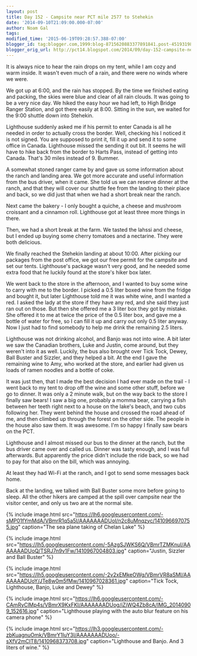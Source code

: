 ```yaml
---
layout: post
title: Day 152 - Campsite near PCT mile 2577 to Stehekin
date: '2014-09-10T21:09:00.000-07:00'
author: Noam Gal
tags:
modified_time: '2015-06-19T09:28:57.388-07:00'
blogger_id: tag:blogger.com,1999:blog-8715620883377891841.post-4519319821409372108
blogger_orig_url: http://pct14.blogspot.com/2014/09/day-152-campsite-near-pct-mile-2577-to.html
---
```


It is always nice to hear the rain drops on my tent, while I am cozy and warm inside. It wasn't even much of a rain, and there were no winds where we were.

We got up at 6:00, and the rain has stopped. By the time we finished eating and packing, the skies were blue and clear of all rain clouds. It was going to be a very nice day. We hiked the easy hour we had left, to High Bridge Ranger Station, and got there easily at 8:00. Sitting in the sun, we waited for the 9:00 shuttle down into Stehekin.

Lighthouse suddenly asked me if his permit to enter Canada is all he needed in order to actually cross the border. Well, checking his I noticed it is not signed. You are supposed to print it, fill it up and send it to some office in Canada. Lighthouse missed the sending it out bit. It seems he will have to hike back from the border to Harts Pass, instead of getting into Canada. That's 30 miles instead of 9. Bummer.

A somewhat stoned ranger came by and gave us some information about the ranch and landing area. We got more accurate and useful information from the bus driver, when it came. She told us we can reserve dinner at the ranch, and that they will cover our shuttle fee from the landing to their place and back, so we did just that when we had a short break near the ranch.

Next came the bakery - I only bought a quiche, a cheese and mushroom croissant and a cinnamon roll. Lighthouse got at least three more things in there.

Then, we had a short break at the farm. We tasted the lahssi and cheese, but I ended up buying some cherry tomatoes and a nectarine. They were both delicious.

We finally reached the Stehekin landing at about 10:00. After picking our packages from the post office, we got our free permit for the campsite and set our tents. Lighthouse's package wasn't very good, and he needed some extra food that he luckily found at the store's hiker box later.

We went back to the store in the afternoon, and I wanted to buy some wine to carry with me to the border. I picked a 0.5 liter boxed wine from the fridge and bought it, but later Lighthouse told me it was white wine, and I wanted a red. I asked the lady at the store if they have any red, and she said they just ran out on those. But then she offered me a 3 liter box they got by mistake. She offered it to me at twice the price of the 0.5 liter box, and gave me a bottle of water for free, so I can fill it up and carry out only 0.5 liter anyway. Now I just had to find somebody to help me drink the remaining 2.5 liters.

Lighthouse was not drinking alcohol, and Banjo was not into wine. A bit later we saw the Canadian brothers, Luke and Justin, come around, but they weren't into it as well. Luckily, the bus also brought over Tick Tock, Dewey, Ball Buster and Sizzler, and they helped a bit. At the end I gave the remaining wine to Amy, who worked at the store, and earlier had given us loads of ramen noodles and a bottle of coke.

It was just then, that I made the best decision I had ever made on the trail - I went back to my tent to drop off the wine and some other stuff, before we go to dinner. It was only a 2 minute walk, but on the way back to the store I finally saw bears! I saw a big one, probably a momma bear, carrying a fish between her teeth right next to a house on the lake's beach, and two cubs following her. They went behind the house and crossed the road ahead of me, and then climbed up through the forest on the other side. The people in the house also saw them. It was awesome. I'm so happy I finally saw bears on the PCT.

Lighthouse and I almost missed our bus to the dinner at the ranch, but the bus driver came over and called us. Dinner was tasty enough, and I was full afterwards. But apparently the price didn't include the ride back, so we had to pay for that also on the bill, which was annoying.

At least they had Wi-Fi at the ranch, and I got to send some messages back home.

Back at the landing, we talked with Ball Buster some more before going to sleep. All the other hikers are camped at the spill over campsite near the visitor center, and only us two are at the normal site.

{% include image.html src="https://lh6.googleusercontent.com/-sMP01fYmMdA/VBmrR1q5a5I/AAAAAAADUoI/n2c8uMnqzyc/1410966970755.jpg" caption="The sea plane taking of Chelan Lake" %}

{% include image.html src="https://lh5.googleusercontent.com/-5AzgSJWKS6Q/VBmrTZMKnuI/AAAAAAADUoQ/TSRJ7n9v1Fw/1410967004803.jpg" caption="Justin, Sizzler and Ball Buster" %}

{% include image.html src="https://lh5.googleusercontent.com/-2v2xEMkeOWg/VBmrVR8aSMI/AAAAAAADUoY/JTe8w0m5fMw/1410967028361.jpg" caption="Tick Tock, Lighthouse, Banjo, Luke and Dewey" %}

{% include image.html src="https://lh6.googleusercontent.com/-CAmRyClMp4s/VBmrX9KxFKI/AAAAAAADUog/iZjWQ4Zb8cA/IMG_20140909_152616.jpg" caption="Lighthouse playing with the auto blur feature on his camera phone" %}

{% include image.html src="https://lh3.googleusercontent.com/-zbKuagnuOmk/VBmrY1IuY3I/AAAAAAADUoo/-sXfV2mCIT8/1410968373708.jpg" caption="Lighthouse and Banjo. And 3 liters of wine." %}
